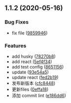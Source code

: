 ## 1.1.2 (2020-05-16)


### Bug Fixes

* fix file ([9859946](https://github.com/nu-system/nu-cli/commit/98599468da6fca0b95b9ca3ca6d780d7febbfdcd))


### Features

* add husky ([78270b8](https://github.com/nu-system/nu-cli/commit/78270b8ea7660f3a0556bb0a3af1272fc69488db))
* add react ([5ef4f34](https://github.com/nu-system/nu-cli/commit/5ef4f3434d268f512b3a06fbedb08c9e6e5fde50))
* add test config ([8651156](https://github.com/nu-system/nu-cli/commit/86511561f0366e73a1a9549a5cf6ebd87eb6d0be))
* update ([93e54a5](https://github.com/nu-system/nu-cli/commit/93e54a5d736cc87fef229188c1cd303c67ca56e4))
* update react ([fed2b19](https://github.com/nu-system/nu-cli/commit/fed2b194d789ad5bd9991b536dbe944a6ae9f689))
* 发布新版本 ([cfc8448](https://github.com/nu-system/nu-cli/commit/cfc84484b6186f81d9610e56c83562041fe108bf))
* 更新files ([0effa18](https://github.com/nu-system/nu-cli/commit/0effa18065333d869500f7a50c69c5fda1293673))
* 添加 commit lint ([e186dd6](https://github.com/nu-system/nu-cli/commit/e186dd6dcaac0e41511ca5d0085cb974edaee6ca))




